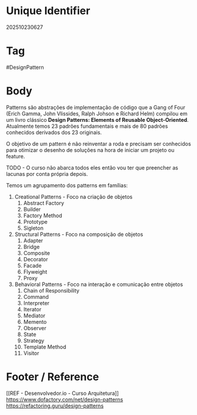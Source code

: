 # Unique Identifier
202510230627

# Tag
#DesignPattern 

# Body
Patterns são abstrações de implementação de código que a Gang of Four (Erich Gamma, John Vlissides, Ralph Johson e Richard Helm) compilou em um livro clássico **Design Patterns: Elements of Reusable Object-Oriented**. Atualmente temos 23 padrões fundamentais e mais de 80 padrões conhecidos derivados dos 23 originais.

O objetivo de um pattern é não reinventar a roda e precisam ser conhecidos para otimizar o desenho de soluções na hora de iniciar um projeto ou feature.

TODO - O curso não abarca todos eles então vou ter que preencher as lacunas por conta própria depois.

Temos um agrupamento dos patterns em famílias:
1. Creational Patterns - Foco na criação de objetos
	1. Abstract Factory
	2. Builder
	3. Factory Method
	4. Prototype
	5. Sigleton
2. Structural Patterns - Foco na composição de objetos
	1. Adapter
	2. Bridge
	3. Composite
	4. Decorator
	5. Facade
	6. Flyweight
	7. Proxy
3. Behavioral Patterns - Foco na interação e comunicação entre objetos
	1. Chain of Responsibility
	2. Command
	3. Interpreter
	4. Iterator
	5. Mediator
	6. Memento
	7. Observer
	8. State
	9. Strategy
	10. Template Method
	11. Visitor


# Footer / Reference
[[REF - Desenvolvedor.io - Curso Arquitetura]]
https://www.dofactory.com/net/design-patterns
https://refactoring.guru/design-patterns